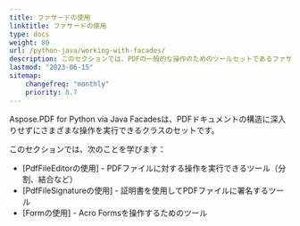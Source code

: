 ```yaml
---
title: ファサードの使用
linktitle: ファサードの使用
type: docs
weight: 80
url: /python-java/working-with-facades/
description: このセクションでは、PDFの一般的な操作のためのツールセットであるファサードの使用方法を説明します。
lastmod: "2023-06-15"
sitemap:
    changefreq: "monthly"
    priority: 0.7
---
```


Aspose.PDF for Python via Java Facadesは、PDFドキュメントの構造に深入りせずにさまざまな操作を実行できるクラスのセットです。

このセクションでは、次のことを学びます：

- [PdfFileEditorの使用] - PDFファイルに対する操作を実行できるツール（分割、結合など）
- [PdfFileSignatureの使用] - 証明書を使用してPDFファイルに署名するツール
- [Formの使用] - Acro Formsを操作するためのツール